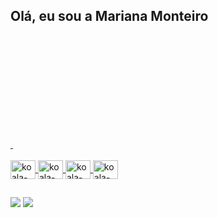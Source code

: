 ## Olá, eu sou a Mariana Monteiro

<div>
 
  <a href="https://github.com/koalamonteiro">
     <img height="180em" scr="https://github-readme-stats.vercel.app/api?username=koalamonteiro&show_icons=true&theme=dracula&include_all_commits=true&count_private=true"/>
    <img height="180em" scr="https://github-readme-stats.vercel.app/api/top-langs/?username=koalamonteiro&layout=compact&langs_count=16&theme=dracula">
       
</div>

<div style="display: inline_block"><br>
  <img align="center" alt="koala-java" height="30" width="40" src="https://cdn.jsdelivr.net/gh/devicons/devicon@latest/icons/java/java-original.svg" />
  <img align="center" alt="koala-Js" height="30" width="40" src="https://cdn.jsdelivr.net/gh/devicons/devicon@latest/icons/javascript/javascript-original.svg" />
  <img align="center" alt="koala-HTML" height="30" width="40" src="https://cdn.jsdelivr.net/gh/devicons/devicon@latest/icons/html5/html5-original.svg" />
  <img align="center" alt="koala-CSS" height="30" width="40" src="https://cdn.jsdelivr.net/gh/devicons/devicon@latest/icons/css3/css3-original.svg" />
</div>

  ##
 
<div> 
  
  <a href = "monteiromariana721@gmail.com"><img src="https://img.shields.io/badge/-Gmail-%23333?style=for-the-badge&logo=gmail&logoColor=white" target="_blank"></a>
  <a href="https://www.linkedin.com/in/mariana-monteiro-5abb4727a" target="_blank"><img src="https://img.shields.io/badge/-LinkedIn-%230077B5?style=for-the-badge&logo=linkedin&logoColor=white" target="_blank"></a> 
  
</div>
